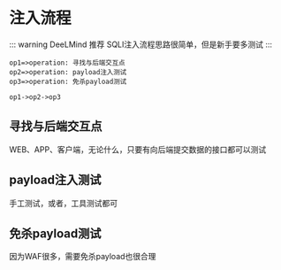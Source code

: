 # 注入流程

::: warning DeeLMind 推荐
SQLI注入流程思路很简单，但是新手要多测试
:::

```flow
op1=>operation: 寻找与后端交互点
op2=>operation: payload注入测试
op3=>operation: 免杀payload测试

op1->op2->op3
```

## 寻找与后端交互点
WEB、APP、客户端，无论什么，只要有向后端提交数据的接口都可以测试

## payload注入测试
手工测试，或者，工具测试都可

## 免杀payload测试
因为WAF很多，需要免杀payload也很合理